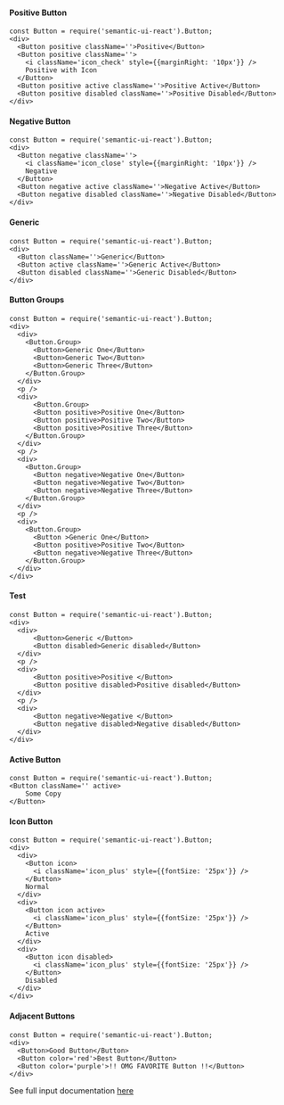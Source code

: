 #### Positive Button

    const Button = require('semantic-ui-react').Button;
    <div>
      <Button positive className=''>Positive</Button>
      <Button positive className=''>
        <i className='icon_check' style={{marginRight: '10px'}} />
        Positive with Icon
      </Button>
      <Button positive active className=''>Positive Active</Button>
      <Button positive disabled className=''>Positive Disabled</Button>
    </div>

#### Negative Button

    const Button = require('semantic-ui-react').Button;
    <div>
      <Button negative className=''>
        <i className='icon_close' style={{marginRight: '10px'}} />
        Negative
      </Button>
      <Button negative active className=''>Negative Active</Button>
      <Button negative disabled className=''>Negative Disabled</Button>
    </div>

#### Generic

    const Button = require('semantic-ui-react').Button;
    <div>
      <Button className=''>Generic</Button>
      <Button active className=''>Generic Active</Button>
      <Button disabled className=''>Generic Disabled</Button>
    </div>

#### Button Groups

    const Button = require('semantic-ui-react').Button;
    <div>
      <div>
        <Button.Group>
          <Button>Generic One</Button>
          <Button>Generic Two</Button>
          <Button>Generic Three</Button>
        </Button.Group>
      </div>
      <p />
      <div>
          <Button.Group>
          <Button positive>Positive One</Button>
          <Button positive>Positive Two</Button>
          <Button positive>Positive Three</Button>
        </Button.Group>
      </div>
      <p />
      <div>
        <Button.Group>
          <Button negative>Negative One</Button>
          <Button negative>Negative Two</Button>
          <Button negative>Negative Three</Button>
        </Button.Group>
      </div>
      <p />
      <div>
        <Button.Group>
          <Button >Generic One</Button>
          <Button positive>Positive Two</Button>
          <Button negative>Negative Three</Button>
        </Button.Group>
      </div>
    </div>

#### Test

    const Button = require('semantic-ui-react').Button;
    <div>
      <div>
          <Button>Generic </Button>
          <Button disabled>Generic disabled</Button>
      </div>
      <p />
      <div>
          <Button positive>Positive </Button>
          <Button positive disabled>Positive disabled</Button>
      </div>
      <p />
      <div>
          <Button negative>Negative </Button>
          <Button negative disabled>Negative disabled</Button>
      </div>
    </div>


#### Active Button

    const Button = require('semantic-ui-react').Button;
    <Button className='' active>
        Some Copy
    </Button>

#### Icon Button

    const Button = require('semantic-ui-react').Button;
    <div>
      <div>
        <Button icon>
          <i className='icon_plus' style={{fontSize: '25px'}} />
        </Button>
        Normal
      </div>
      <div>
        <Button icon active>
          <i className='icon_plus' style={{fontSize: '25px'}} />
        </Button>
        Active
      </div>
      <div>
        <Button icon disabled>
          <i className='icon_plus' style={{fontSize: '25px'}} />
        </Button>
        Disabled
      </div>
    </div>

#### Adjacent Buttons

    const Button = require('semantic-ui-react').Button;
    <div>
      <Button>Good Button</Button>
      <Button color='red'>Best Button</Button>
      <Button color='purple'>!! OMG FAVORITE Button !!</Button>
    </div>

See full input documentation [here](http://react.semantic-ui.com/elements/button)
